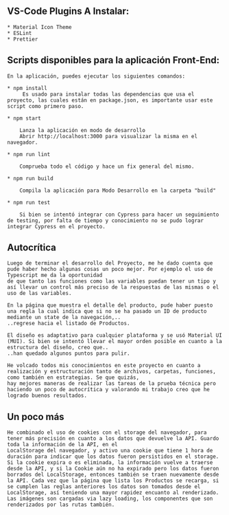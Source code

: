 ## VS-Code Plugins A Instalar:

    * Material Icon Theme
    * ESLint
    * Prettier

## Scripts disponibles para la aplicación Front-End:

    En la aplicación, puedes ejecutar los siguientes comandos:
    
    * npm install
         Es usado para instalar todas las dependencias que usa el proyecto, las cuales están en package.json, es importante usar este script como primero paso.

    * npm start

        Lanza la aplicación en modo de desarrollo
        Abrir http://localhost:3000 para visualizar la misma en el navegador.

    * npm run lint

        Comprueba todo el código y hace un fix general del mismo.

    * npm run build

        Compila la aplicación para Modo Desarrollo en la carpeta "build"

    * npm run test

        Si bien se intentó integrar con Cypress para hacer un seguimiento de testing, por falta de tiempo y conocimiento no se pudo lograr integrar Cypress en el proyecto.

## Autocrítica

    Luego de terminar el desarrollo del Proyecto, me he dado cuenta que pude haber hecho algunas cosas un poco mejor. Por ejemplo el uso de Typescript me da la oportunidad
    de que tanto las funciones como las variables puedan tener un tipo y así llevar un control más preciso de la respuestas de las mismas o el uso de las variables.

    En la página que muestra el detalle del producto, pude haber puesto una regla la cual indica que si no se ha pasado un ID de producto mediante un state de la navegación,..
    ..regrese hacia el listado de Productos.

    El diseño es adaptativo para cualquier plataforma y se usó Material UI (MUI). Si bien se intentó llevar el mayor orden posible en cuanto a la estructura del diseño, creo que..
    ..han quedado algunos puntos para pulir.

    He volcado todos mis conocimientos en este proyecto en cuanto a realización y estructuración tanto de archivos, carpetas, funciones, como también en estrategias. Se que quizás,
    hay mejores maneras de realizar las tareas de la prueba técnica pero haciendo un poco de autocrítica y valorando mi trabajo creo que he logrado buenos resultados.

## Un poco más

    He combinado el uso de cookies con el storage del navegador, para tener más precisión en cuanto a los datos que devuelve la API. Guardo toda la información de la API, en el
    LocalStorage del navegador, y activo una cookie que tiene 1 hora de duración para indicar que los datos fueron persistidos en el storage. Si la cookie expira o es eliminada, la información vuelve a traerse desde la API, y si la Cookie aún no ha expirado pero los datos fueron borrados del LocalStorage, entonces también se traen nuevamente desde la API. Cada vez que la página que lista los Productos se recarga, si se cumplen las reglas anteriores los datos son tomados desde el LocalStorage, así teniendo una mayor rapidez encuanto al renderizado. Las imágenes son cargadas via lazy loading, los componentes que son renderizados por las rutas también.
